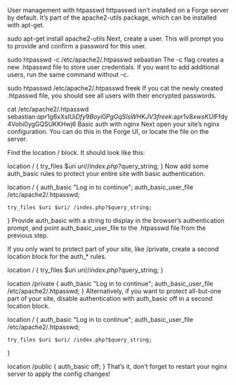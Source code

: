 User management with htpasswd
httpasswd isn’t installed on a Forge server by default. It’s part of the apache2-utils package, which can be installed with apt-get.

sudo apt-get install apache2-utils
Next, create a user. This will prompt you to provide and confirm a password for this user.

sudo htpasswd -c /etc/apache2/.htpasswd sebastian
The -c flag creates a new .htpasswd file to store user credentials. If you want to add additional users, run the same command without -c.

sudo htpasswd /etc/apache2/.htpasswd freek
If you cat the newly created .htpasswd file, you should see all users with their encrypted passwords.

cat /etc/apache2/.htpasswd
sebastian:$apr1$g6xXsIUi$Dfy9Boyi0PgGqSIsWHKJV3
freek:$apr1$v8xwsKUl$Ffdy4Vohi0ygGQSUKKHwj6
Basic auth with nginx
Next open your site’s nginx configuration. You can do this in the Forge UI, or locate the file on the server.

Find the location / block. It should look like this:

location / {
    try_files $uri $uri/ /index.php?$query_string;
}
Now add some auth_basic rules to protect your entire site with basic authentication.

location / {
    auth_basic "Log in to continue";
    auth_basic_user_file /etc/apache2/.htpasswd;
    
    try_files $uri $uri/ /index.php?$query_string;
}
Provide auth_basic with a string to display in the browser’s authentication prompt, and point auth_basic_user_file to the .htpasswd file from the previous step.

If you only want to protect part of your site, like /private, create a second location block for the auth_* rules.

location / {
    try_files $uri $uri/ /index.php?$query_string;
}

location /private {
    auth_basic "Log in to continue";
    auth_basic_user_file /etc/apache2/.htpasswd;
}
Alternatively, if you want to protect all-but-one part of your site, disable authentication with auth_basic off in a second location block.

location / {
    auth_basic "Log in to continue";
    auth_basic_user_file /etc/apache2/.htpasswd;
    
    try_files $uri $uri/ /index.php?$query_string;
}

location /public {
    auth_basic off;
}
That’s it, don’t forget to restart your nginx server to apply the config changes!
